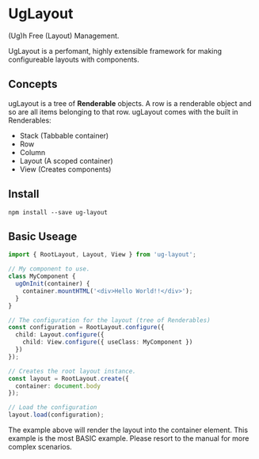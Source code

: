 UgLayout
========

(Ug)h Free (Layout) Management.

UgLayout is a perfomant, highly extensible framework for making configureable layouts with components.

Concepts
--------

ugLayout is a tree of **Renderable** objects. A row is a renderable object and so are all items belonging to that row. ugLayout comes with the built in Renderables:

- Stack (Tabbable container)
- Row
- Column
- Layout (A scoped container)
- View (Creates components)

Install
-------

`npm install --save ug-layout`

Basic Useage
------------

```typescript
import { RootLayout, Layout, View } from 'ug-layout';

// My component to use.
class MyComponent {
  ugOnInit(container) {
    container.mountHTML('<div>Hello World!!</div>');
  }
}

// The configuration for the layout (tree of Renderables)
const configuration = RootLayout.configure({
  child: Layout.configure({
    child: View.configure({ useClass: MyComponent })
  })
});

// Creates the root layout instance.
const layout = RootLayout.create({
  container: document.body
});

// Load the configuration
layout.load(configuration);
```

The example above will render the layout into the container element. This example is the most BASIC example. Please resort to the manual for more complex scenarios.
